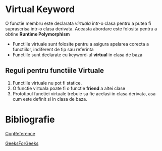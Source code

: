 # Virtual Keyword

O functie membru este declarata *virtuala* intr-o clasa pentru a putea fi suprascrisa intr-o clasa derivata. Aceasta abordare este folosita pentru a obtine **Runtime Polymorphism**

* Functiile virtuale sunt folosite pentru a asigura apelarea corecta a functiilor, indiferent de tip sau referinta
* Functiile sunt declarate cu keyword-ul **virtual** in clasa de baza
  
## Reguli pentru functiile Virtuale
1. Functiile virtuale nu pot fi statice.
2. O functie virtuala poate fi o functie **friend** a altei clase
3. Prototipul functiei virtuale trebuie sa fie acelasi in clasa derivata, asa cum este definit si in clasa de baza.

# Bibliografie

[CppReference](https://en.cppreference.com/w/cpp/language/virtual)

[GeeksForGeeks](https://www.geeksforgeeks.org/virtual-function-cpp/)
